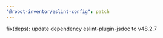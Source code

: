 ```yaml
---
"@robot-inventor/eslint-config": patch
---
```


fix(deps): update dependency eslint-plugin-jsdoc to v48.2.7
